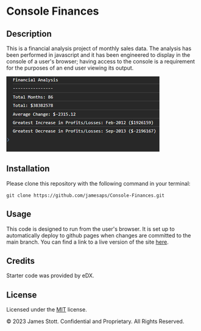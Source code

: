 # Console Finances

## Description
This is a financial analysis project of monthly sales data. The analysis has been performed in javascript and it has been engineered to display in the console of a user's browser; having access to the console is a requirement for the purposes of an end user viewing its output.

![Console Screenshot](./assets/project-screenshot.png)

## Installation

Please clone this repository with the following command in your terminal:

```
git clone https://github.com/jamesaps/Console-Finances.git
```

## Usage
This code is designed to run from the user's browser. It is set up to automatically deploy to github pages when changes are committed to the main branch. You can find a link to a live version of the site [here](https://jamesaps.github.io/Console-Finances/).

## Credits
Starter code was provided by eDX.

## License

Licensed under the [MIT](https://github.com/jamesaps/Console-Finances/blob/main/LICENSE) license.

© 2023 James Stott. Confidential and Proprietary. All Rights Reserved.